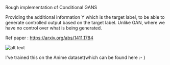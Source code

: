 Rough implementation of Conditional GANS

Providing the additional information Y which is the target label, to be able to generate controlled output based on the target label. Unlike GAN, where we have no control over what is being generated.

Ref paper : https://arxiv.org/abs/1411.1784

![alt text](https://blogs.rstudio.com/ai/posts/2018-09-20-eager-pix2pix/images/pix2pixlosses.png)


I've trained this on the Anime dataset(which can be found here :- )
